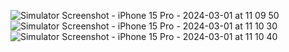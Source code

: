 ![Simulator Screenshot - iPhone 15 Pro - 2024-03-01 at 11 09 50](https://github.com/nihad-mammadli/MyWeatherApp/assets/128085014/72044f51-c803-4a69-b86d-0334280b55c8)
![Simulator Screenshot - iPhone 15 Pro - 2024-03-01 at 11 10 30](https://github.com/nihad-mammadli/MyWeatherApp/assets/128085014/286d9651-0045-4bb4-9147-72608a58b187)
![Simulator Screenshot - iPhone 15 Pro - 2024-03-01 at 11 10 40](https://github.com/nihad-mammadli/MyWeatherApp/assets/128085014/e46bd9c7-12a3-4ab1-a9fe-b7fde900c60c)
